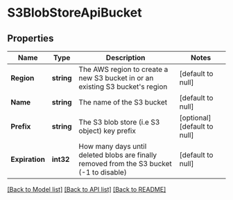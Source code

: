 # S3BlobStoreApiBucket

## Properties
Name | Type | Description | Notes
------------ | ------------- | ------------- | -------------
**Region** | **string** | The AWS region to create a new S3 bucket in or an existing S3 bucket&#39;s region | [default to null]
**Name** | **string** | The name of the S3 bucket | [default to null]
**Prefix** | **string** | The S3 blob store (i.e S3 object) key prefix | [optional] [default to null]
**Expiration** | **int32** | How many days until deleted blobs are finally removed from the S3 bucket (-1 to disable) | [default to null]

[[Back to Model list]](../README.md#documentation-for-models) [[Back to API list]](../README.md#documentation-for-api-endpoints) [[Back to README]](../README.md)


